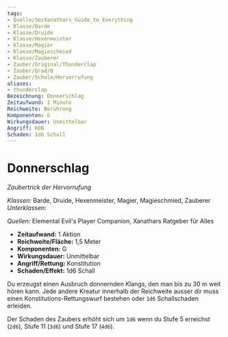 ```yaml
---
tags: 
- Quelle/5e/Xanathars_Guide_to_Everything
- Klasse/Barde
- Klasse/Druide
- Klasse/Hexenmeister
- Klasse/Magier
- Klasse/Magieschmied
- Klasse/Zauberer
- Zauber/Original/Thunderclap
- Zauber/Grad/0
- Zauber/Schule/Hervorrufung
aliases: 
- thunderclap
Bezeichnung: Donnerschlag
Zeitaufwand: 1 Minute
Reichweite: Berührung
Komponenten: G
Wirkungsdauer: Unmittelbar
Angriff: KON
Schaden: 1d6 Schall
---
```

# Donnerschlag
_Zaubertrick der Hervorrufung_

_Klassen:_ Barde, Druide, Hexenmeister, Magier, Magieschmied, Zauberer
_Unterklassen:_

_Quellen:_ Elemental Evil's Player Companion, Xanathars Ratgeber für Alles

- **Zeitaufwand:** 1 Aktion
- **Reichweite/Fläche:** 1,5 Meter
- **Komponenten:** G
- **Wirkungsdauer:** Unmittelbar
- **Angriff/Rettung:** Konstitution
- **Schaden/Effekt:** 1d6 Schall

Du erzeugst einen Ausbruch donnernden Klangs, den man bis zu 30 m weit hören kann. Jede andere Kreatur innerhalb der Reichweite ausser dir muss einen Konstitutions-Rettungswurf bestehen oder `1d6` Schallschaden erleiden.

Der Schaden des Zaubers erhöht sich um `1d6` wenn du Stufe 5 erreichst (`2d6`), Stufe 11 (`3d6`) und Stufe 17 (`4d6`).